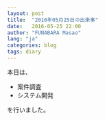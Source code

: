 ```yaml
---
layout: post
title:  "2016年05月25日の出来事"
date:   2016-05-25 22:00
author: "FUNABARA Masao"
lang: "ja"
categories: blog
tags: diary
---
```


本日は、

* 案件調査
* システム開発

を行いました。
